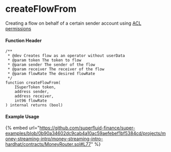 # createFlowFrom

Creating a flow on behalf of a certain sender account using [ACL permissions](../../more.../cfa-access-control-list-acl.md)

#### Function Header

```solidity
/**
 * @dev Creates flow as an operator without userData
 * @param token The token to flow
 * @param sender The sender of the flow
 * @param receiver The receiver of the flow
 * @param flowRate The desired flowRate
 */
function createFlowFrom(
    ISuperToken token,
    address sender,
    address receiver,
    int96 flowRate
) internal returns (bool)
```

#### Example Usage

{% embed url="https://github.com/superfluid-finance/super-examples/blob/0b90a34602dc9cab4a10ac59aefebef1bf5384cd/projects/money-streaming-intro/money-streaming-intro-hardhat/contracts/MoneyRouter.sol#L77" %}
